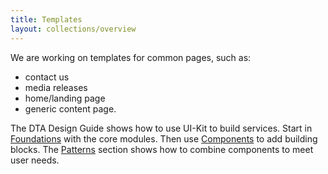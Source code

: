 ```yaml
---
title: Templates
layout: collections/overview
---
```


We are working on templates for common pages, such as:

- contact us
- media releases
- home/landing page
- generic content page.

The DTA Design Guide shows how to use UI-Kit to build services. Start in [Foundations](/foundations/) with the core modules. Then use [Components](/components/) to add building blocks. The [Patterns](/patterns/) section shows how to combine components to meet user needs.
